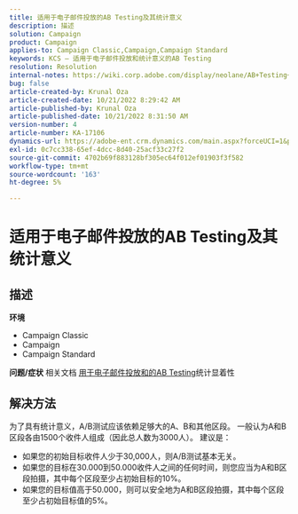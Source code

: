 ```yaml
---
title: 适用于电子邮件投放的AB Testing及其统计意义
description: 描述
solution: Campaign
product: Campaign
applies-to: Campaign Classic,Campaign,Campaign Standard
keywords: KCS — 适用于电子邮件投放和统计意义的AB Testing
resolution: Resolution
internal-notes: https://wiki.corp.adobe.com/display/neolane/AB+Testing+for+Email+Deliveries
bug: false
article-created-by: Krunal Oza
article-created-date: 10/21/2022 8:29:42 AM
article-published-by: Krunal Oza
article-published-date: 10/21/2022 8:31:50 AM
version-number: 4
article-number: KA-17106
dynamics-url: https://adobe-ent.crm.dynamics.com/main.aspx?forceUCI=1&pagetype=entityrecord&etn=knowledgearticle&id=fa5ed781-1a51-ed11-bba2-0022480867fb
exl-id: 0c7cc338-65ef-4dcc-8d40-25acf33c27f2
source-git-commit: 4702b69f883128bf305ec64f012ef01903f3f582
workflow-type: tm+mt
source-wordcount: '163'
ht-degree: 5%

---
```


# 适用于电子邮件投放的AB Testing及其统计意义

## 描述

<b>环境</b>
- Campaign Classic
- Campaign
- Campaign Standard



<b>问题/症状</b>
相关文档 [用于电子邮件投放和的AB Testing](https://wiki.corp.adobe.com/display/neolane/AB+Testing+for+Email+Deliveries)统计显着性


## 解决方法


为了具有统计意义，A/B测试应该依赖足够大的A、B和其他区段。 一般认为A和B区段各由1500个收件人组成（因此总人数为3000人）。 建议是：

- 如果您的初始目标收件人少于30,000人，则A/B测试基本无关。
- 如果您的目标在30.000到50.000收件人之间的任何时间，则您应当为A和B区段拍摄，其中每个区段至少占初始目标的10%。
- 如果您的目标值高于50.000，则可以安全地为A和B区段拍摄，其中每个区段至少占初始目标值的5%。
